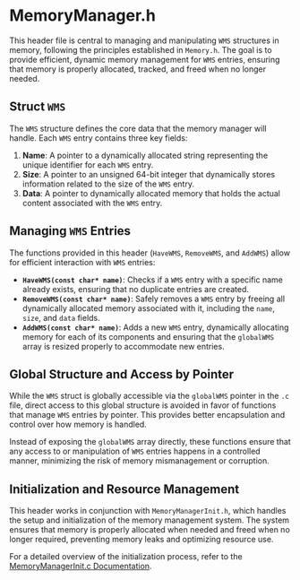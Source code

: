 # MemoryManager.h

This header file is central to managing and manipulating `WMS` structures in memory, following the principles established in `Memory.h`. The goal is to provide efficient, dynamic memory management for `WMS` entries, ensuring that memory is properly allocated, tracked, and freed when no longer needed.

## Struct `WMS`

The `WMS` structure defines the core data that the memory manager will handle. Each `WMS` entry contains three key fields:
1. **Name**: A pointer to a dynamically allocated string representing the unique identifier for each `WMS` entry.
2. **Size**: A pointer to an unsigned 64-bit integer that dynamically stores information related to the size of the `WMS` entry.
3. **Data**: A pointer to dynamically allocated memory that holds the actual content associated with the `WMS` entry.

## Managing `WMS` Entries

The functions provided in this header (`HaveWMS`, `RemoveWMS`, and `AddWMS`) allow for efficient interaction with `WMS` entries:
- **`HaveWMS(const char* name)`**: Checks if a `WMS` entry with a specific name already exists, ensuring that no duplicate entries are created.
- **`RemoveWMS(const char* name)`**: Safely removes a `WMS` entry by freeing all dynamically allocated memory associated with it, including the `name`, `size`, and `data` fields.
- **`AddWMS(const char* name)`**: Adds a new `WMS` entry, dynamically allocating memory for each of its components and ensuring that the `globalWMS` array is resized properly to accommodate new entries.

## Global Structure and Access by Pointer

While the `WMS` struct is globally accessible via the `globalWMS` pointer in the `.c` file, direct access to this global structure is avoided in favor of functions that manage `WMS` entries by pointer. This provides better encapsulation and control over how memory is handled.

Instead of exposing the `globalWMS` array directly, these functions ensure that any access to or manipulation of `WMS` entries happens in a controlled manner, minimizing the risk of memory mismanagement or corruption.

## Initialization and Resource Management

This header works in conjunction with `MemoryManagerInit.h`, which handles the setup and initialization of the memory management system. The system ensures that memory is properly allocated when needed and freed when no longer required, preventing memory leaks and optimizing resource use.

For a detailed overview of the initialization process, refer to the [MemoryManagerInit.c Documentation](https://github.com/we-make-software/how-to-get-your-attention.com/blob/main/MemoryManagerInit.c.md).

